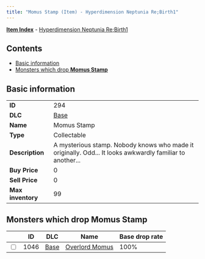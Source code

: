 ```yaml
---
title: "Momus Stamp (Item) - Hyperdimension Neptunia Re;Birth1"
---
```


[**Item Index**](/neptunia/rb1/item/index.html) - [Hyperdimension Neptunia Re;Birth1](/neptunia/rb1)

## Contents

- [Basic information](#basic-information)
- [Monsters which drop **Momus Stamp**](#monsters-which-drop-momus-stamp)

## Basic information

|   |   |
| -- | -- |
| **ID** | 294 |
| **DLC** | [Base](/neptunia/rb1/dlc/1-base.html) |
| **Name** | Momus Stamp |
| **Type** | Collectable |
| **Description** | A mysterious stamp. Nobody knows who made it originally. Odd... It looks awkwardly familiar to another... |
| **Buy Price** | 0 |
| **Sell Price** | 0 |
| **Max inventory** | 99 |

## Monsters which drop **Momus Stamp**

|    | ID | DLC | Name | Base drop rate |
| -- | -- | --- | ---- | -------------- |
| <input type="checkbox" id="rb1-monster-1-1046" class="trackbox" /> | 1046 | [Base](/neptunia/rb1/dlc/1-base.html) | [Overlord Momus](/neptunia/rb1/monster/1-1046-overlord-momus.html) | 100% |